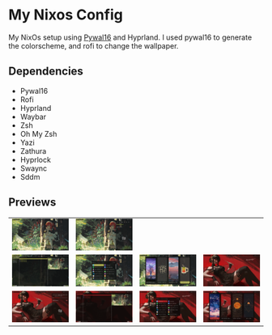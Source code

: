 # My Nixos Config

My NixOs setup using <a href="https://github.com/eylles/pywal16">Pywal16</a> and Hyprland.
I used pywal16 to generate the colorscheme, and rofi to change the wallpaper.

## Dependencies
- Pywal16    
- Rofi       
- Hyprland   
- Waybar     
- Zsh        
- Oh My Zsh  
- Yazi       
- Zathura    
- Hyprlock   
- Swaync     
- Sddm       
## Previews

<table>
  <tr>
    <td><img src="previews/1744901065_grim.png" width="600"/></td>
    <td><img src="previews/1744901069_grim.png" width="600"/></td>
  </tr>
  <tr>
    <td><img src="previews/1744901893_grim.png" width="600"/></td>
    <td><img src="previews/1744901957_grim.png" width="600"/></td>
    <td><img src="previews/1744901970_grim.png" width="600"/></td>
    <td><img src="previews/1744901012_grim.png" width="600"/></td>
  </tr>
  <tr>
    <td><img src="previews/1744901027_grim.png" width="600"/></td>
    <td><img src="previews/1744901996_grim.png" width="600"/></td>
    <td><img src="previews/1744901033_grim.png" width="600"/></td>
    <td><img src="previews/1744901041_grim.png" width="600"/></td>
  </tr>
</table>
